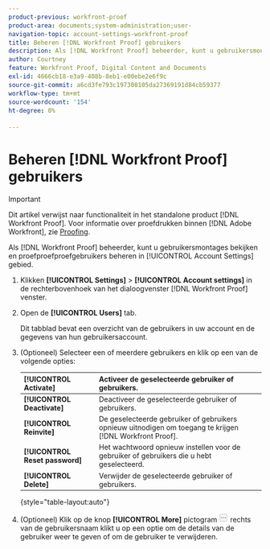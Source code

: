 ```yaml
---
product-previous: workfront-proof
product-area: documents;system-administration;user-
navigation-topic: account-settings-workfront-proof
title: Beheren [!DNL Workfront Proof] gebruikers
description: Als [!DNL Workfront Proof] beheerder, kunt u gebruikersmontages bekijken en proefproefproefgebruikers beheren in [!UICONTROL Account Settings] gebied.
author: Courtney
feature: Workfront Proof, Digital Content and Documents
exl-id: 4666cb18-e3a9-408b-8eb1-e00ebe2e6f9c
source-git-commit: a6cd3fe793c197308105da27369191d84cb59377
workflow-type: tm+mt
source-wordcount: '154'
ht-degree: 0%

---
```


# Beheren [!DNL Workfront Proof] gebruikers

>[!IMPORTANT]
>
>Dit artikel verwijst naar functionaliteit in het standalone product [!DNL Workfront Proof]. Voor informatie over proefdrukken binnen [!DNL Adobe Workfront], zie [Proofing](../../../review-and-approve-work/proofing/proofing.md).

Als [!DNL Workfront Proof] beheerder, kunt u gebruikersmontages bekijken en proefproefproefgebruikers beheren in [!UICONTROL Account Settings] gebied.

1. Klikken **[!UICONTROL Settings]** > **[!UICONTROL Account settings]** in de rechterbovenhoek van het dialoogvenster [!DNL Workfront Proof] venster.

1. Open de **[!UICONTROL Users]** tab.

   Dit tabblad bevat een overzicht van de gebruikers in uw account en de gegevens van hun gebruikersaccount.

1. (Optioneel) Selecteer een of meerdere gebruikers en klik op een van de volgende opties:

   | **[!UICONTROL Activate]** | Activeer de geselecteerde gebruiker of gebruikers. |
   |---|---|
   | **[!UICONTROL Deactivate]** | Deactiveer de geselecteerde gebruiker of gebruikers. |
   | **[!UICONTROL Reinvite]** | De geselecteerde gebruiker of gebruikers opnieuw uitnodigen om toegang te krijgen [!DNL Workfront Proof]. |
   | **[!UICONTROL Reset password]** | Het wachtwoord opnieuw instellen voor de gebruiker of gebruikers die u hebt geselecteerd. |
   | **[!UICONTROL Delete]** | Verwijder de geselecteerde gebruiker of gebruikers. |

   {style=&quot;table-layout:auto&quot;}

1. (Optioneel) Klik op de knop **[!UICONTROL More]** pictogram ![[!DNL More_button_small].png](assets/more-button-small.png) rechts van de gebruikersnaam klikt u op een optie om de details van de gebruiker weer te geven of om de gebruiker te verwijderen.
